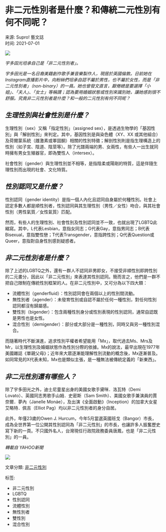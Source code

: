# 非二元性別者是什麼？和傳統二元性別有何不同呢？

来源: Supro! 藝文誌  
时间: 2021-07-01  

![](//cdn.cybassets.com/s/files/3891/ckeditor/pictures/content_b6c1b250-6e31-4b2b-b99b-7814a5404911.jpg)

_宇多田光坦承自己是「非二元性別者」。_

_宇多田光是一名日裔美籍創作歌手兼音樂製作人，現居於英國倫敦。日前她在Instagram直播影片中，向粉絲們坦承自認不屬於男性，也不屬於女性，而是「非二元性別者」（non-binary）的一員。她也曾發文直言，厭倦總是要選擇「小姐」、「夫人」、「女士」等稱謂；認為要用婚姻狀態或性別來識別她，讓她感到很不舒服。究竟非二元性別者是什麼？和一般的二元性別有何不同呢？_

## _**生理性別與社會性別是什麼？**_

生理性別（sex）又稱「指定性別」（assigned sex），是透過生物學的「基因性別」與「解剖性別」來判定。其中，基因性別是與染色體（XY、XX 或其他組合）及荷爾蒙系統（雌激素或睪固酮）相關的性別特徵；解剖性別則是指生理構造上的性別（如子宮、陰道、陰莖等）。除了光譜兩端的男、女兩性，有些人一出生就同時擁有男女生殖器官，即為雙性人（intersex）。

社會性別（gender）與生理性別並不相等，是指陰柔或陽剛的特質，這是伴隨生理性別而出現的社會、文化特質。

## _**性別認同又是什麼？**_

性別認同（gender identity）是指一個人內化且認同自身屬於何種性別。社會上認定多數人都是順性別者，性別認同與其生理性別（男性／女性）吻合，與其社會性別（男性氣質／女性氣質）匹配。

然而，有些人的生理性別、社會性別及性別認同並不一致，也就出現了LGBTQ此縮寫。其中，L代表Lesbian，意指女同志；G代表Gay，意指男同志；B代表Bisexual，意指雙性戀；T代表Transgender，意指跨性別；Q代表Question或Queer，意指對自身性別感到疑惑者。

## _**非二元性別者是什麼？**_

除了上述的LGBTQ之外，還有一群人不認同非男即女，不接受非順性別即跨性別的二元畫分，因此以「非二元性別」來表達其性別認同。簡而言之，他們是一群不把自己限制在傳統性別框架的人。在非二元性別中，又可分為以下四大類：

- 流體性別（genderfluid）：性別認同會在兩個以上的性別間流動。
- 無性別者（agender）：未發育性別或自認不屬於任何一種性別，對任何性別認同都沒有歸屬感。
- 雙性別（bigender）：包含兩種性別身分或性別表現的性別認同，通常自認既是男性也是女性。
- 混合性別（demigender）：部分或大部分是一種性別，同時又與另一種性別混合。

而隨著時代不斷演進，追求性別平權者希望能用「Mx」，取代過去Ms、Mrs及Mr，以生理性別及婚姻狀態作為性別分際的依據。Mx的說法，最早出現在1977年美國雜誌《單親父母》；近年來大眾逐漸能理解性別流動的概念後，Mx逐漸普及。如同常見的X代表未知，Mx也是類似主張，是一種無法被傳統定義的「新東西」。

## _**非二元性別還有哪些人？**_

除了宇多田光之外，迪士尼童星出身的美國女歌手黛咪．洛瓦特（Demi Lovato）、英國同志男歌手山姆．史密斯（Sam Smith）、美國女歌手兼演員的賈奈爾．夢內（Janelle Monáe），及出演《全面啟動》（Inception）的加拿大女星艾略特．佩吉（Elliot Pag）均以非二元性別者的身分自居。

此外，年僅23歲的Owen J. Hurcum，今年5月當選英國班戈（Bangor）市長，成為全世界第一位公開其性別認同為「非二元性別」的市長，也讓許多人振奮歷史寫下新的一頁。不只國外名人，台灣現任行政院政務委員唐鳳，也是「非二元性別」的一員。

_轉載自 YAHOO新聞_

![](//cdn.cybassets.com/s/files/3891/ckeditor/pictures/content_995b0361-e552-45ca-8a5a-7a642d200222.jpg)

文章分類: [非二元性別](/blogs/our-survival-guide/tagged/%E9%9D%9E%E4%BA%8C%E5%85%83%E6%80%A7%E5%88%A5)  

标签: 
- 非二元性別
- LGBTQ
- 性別認同
- 流體性別
- 無性別者
- 雙性別
- 混合性別
<!-- tcd_original_link https://www.t-studio.info/zh-TW/blogs/our-survival-guide/73632?srsltid=AfmBOoo0OdcZTXPRhnLLqm_SEbRN74xKOffbLCSQHnZbc4Q7fGybfck3 -->
